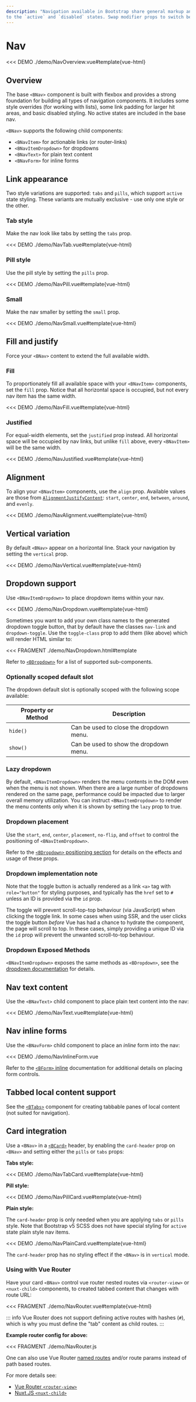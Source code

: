 ```yaml
---
description: "Navigation available in Bootstrap share general markup and styles, from the base `<BNav>` class
to the `active` and `disabled` states. Swap modifier props to switch between each style."
---
```


# Nav

<PageHeader base="githubComponentsDirectory" />

<<< DEMO ./demo/NavOverview.vue#template{vue-html}

## Overview

The base `<BNav>` component is built with flexbox and provides a strong foundation for building all
types of navigation components. It includes some style overrides (for working with lists), some link
padding for larger hit areas, and basic disabled styling. No active states are included in the base
nav.

`<BNav>` supports the following child components:

- `<BNavItem>` for actionable links (or router-links)
- `<BNavItemDropdown>` for dropdowns
- `<BNavText>` for plain text content
- `<BNavForm>` for inline forms

## Link appearance

Two style variations are supported: `tabs` and `pills`, which support `active` state styling. These
variants are mutually exclusive - use only one style or the other.

### Tab style

Make the nav look like tabs by setting the `tabs` prop.

<<< DEMO ./demo/NavTab.vue#template{vue-html}

### Pill style

Use the pill style by setting the `pills` prop.

<<< DEMO ./demo/NavPill.vue#template{vue-html}

### Small

Make the nav smaller by setting the `small` prop.

<<< DEMO ./demo/NavSmall.vue#template{vue-html}

## Fill and justify

Force your `<BNav>` content to extend the full available width.

### Fill

To proportionately fill all available space with your `<BNavItem>` components, set the `fill`
prop. Notice that all horizontal space is occupied, but not every nav item has the same width.

<<< DEMO ./demo/NavFill.vue#template{vue-html}

### Justified

For equal-width elements, set the `justified` prop instead. All horizontal space will be occupied by
nav links, but unlike `fill` above, every `<BNavItem>` will be the same width.

<<< DEMO ./demo/NavJustified.vue#template{vue-html}

## Alignment

To align your `<BNavItem>` components, use the `align` prop. Available values are those from
[`AlignmentJustifyContent`](/docs/types#alignment): `start`, `center`, `end`, `between`, `around`, and `evenly`.

<<< DEMO ./demo/NavAlignment.vue#template{vue-html}

## Vertical variation

By default `<BNav>` appear on a horizontal line. Stack your navigation by setting the `vertical`
prop.

<<< DEMO ./demo/NavVertical.vue#template{vue-html}

## Dropdown support

Use `<BNavItemDropdown>` to place dropdown items within your nav.

<<< DEMO ./demo/NavDropdown.vue#template{vue-html}

Sometimes you want to add your own class names to the generated dropdown toggle button, that by
default have the classes `nav-link` and `dropdown-toggle`. Use the `toggle-class` prop to add them
(like above) which will render HTML similar to:

<<< FRAGMENT ./demo/NavDropdown.html#template

Refer to [`<BDropdown>`](/docs/components/dropdown) for a list of supported sub-components.

### Optionally scoped default slot

The dropdown default slot is optionally scoped with the following scope available:

| Property or Method | Description                             |
| ------------------ | --------------------------------------- |
| `hide()`           | Can be used to close the dropdown menu. |
| `show()`           | Can be used to show the dropdown menu.  |

### Lazy dropdown

By default, `<BNavItemDropdown>` renders the menu contents in the DOM even when the menu is not
shown. When there are a large number of dropdowns rendered on the same page, performance could be
impacted due to larger overall memory utilization. You can instruct `<BNavItemDropdown>` to
render the menu contents only when it is shown by setting the `lazy` prop to true.

### Dropdown placement

Use the `start`, `end`, `center`, `placement`, `no-flip`, and `offset` to control the positioning of
`<BNavItemDropdown>`.

Refer to the [`<BDropdown>` positioning section](/docs/components/dropdown#positioning) for details
on the effects and usage of these props.

### Dropdown implementation note

Note that the toggle button is actually rendered as a link `<a>` tag with `role="button"` for
styling purposes, and typically has the `href` set to `#` unless an ID is provided via the `id`
prop.

The toggle will prevent scroll-top-top behaviour (via JavaScript) when clicking the toggle link. In
some cases when using SSR, and the user clicks the toggle button _before_ Vue has had a chance to
hydrate the component, the page will scroll to top. In these cases, simply providing a unique ID via
the `id` prop will prevent the unwanted scroll-to-top behaviour.

### Dropdown Exposed Methods

`<BNavItemDropdown>` exposes the same methods as `<BDropdown>`, see the
[dropdown documentation](/docs/components/dropdown#exposed-methods) for details.

## Nav text content

Use the `<BNavText>` child component to place plain text content into the nav:

<<< DEMO ./demo/NavText.vue#template{vue-html}

## Nav inline forms

Use the `<BNavForm>` child component to place an _inline_ form into the nav:

<<< DEMO ./demo/NavInlineForm.vue

Refer to the [`<BForm>` inline](/docs/components/form#inline-form) documentation for additional
details on placing form controls.

## Tabbed local content support

See the [`<BTabs>`](/docs/components/tabs) component for creating tabbable panes of local content
(not suited for navigation).

## Card integration

Use a `<BNav>` in a [`<BCard>`](/docs/components/card) header, by enabling the `card-header` prop
on `<BNav>` and setting either the `pills` or `tabs` props:

**Tabs style:**

<<< DEMO ./demo/NavTabCard.vue#template{vue-html}

**Pill style:**

<<< DEMO ./demo/NavPillCard.vue#template{vue-html}

**Plain style:**

The `card-header` prop is only needed when you are applying `tabs` or `pills` style. Note that
Bootstrap v5 SCSS does not have special styling for `active` state plain style nav items.

<<< DEMO ./demo/NavPlainCard.vue#template{vue-html}

The `card-header` prop has no styling effect if the `<BNav>` is in `vertical` mode.

### Using with Vue Router

Have your card `<BNav>` control vue router nested routes via `<router-view>` or `<nuxt-child>`
components, to created tabbed content that changes with route URL:

<<< FRAGMENT ./demo/NavRouter.vue#template{vue-html}

::: info
Vue Router does not support defining active routes with hashes (`#`), which is why you must
define the "tab" content as child routes.
:::

**Example router config for above:**

<!-- eslint-disable no-unused-vars, no-undef -->

<<< FRAGMENT ./demo/NavRouter.js

One can also use Vue Router
[named routes](https://router.vuejs.org/guide/essentials/named-routes.html#named-routes) and/or
route params instead of path based routes.

For more details see:

- [Vue Router `<router-view>`](https://router.vuejs.org/api/#router-view)
- [Nuxt.JS `<nuxt-child>`](https://nuxtjs.org/api/components-nuxt-child)

<ComponentReference :data="data" />

<script setup lang="ts">
import {data} from '../../data/components/nav.data'
</script>
